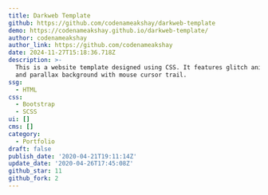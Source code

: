 ```yaml
---
title: Darkweb Template
github: https://github.com/codenameakshay/darkweb-template
demo: https://codenameakshay.github.io/darkweb-template/
author: codenameakshay
author_link: https://github.com/codenameakshay
date: 2024-11-27T15:18:36.718Z
description: >-
  This is a website template designed using CSS. It features glitch animations,
  and parallax background with mouse cursor trail.
ssg:
  - HTML
css:
  - Bootstrap
  - SCSS
ui: []
cms: []
category:
  - Portfolio
draft: false
publish_date: '2020-04-21T19:11:14Z'
update_date: '2020-04-26T17:45:08Z'
github_star: 11
github_fork: 2
---
```

